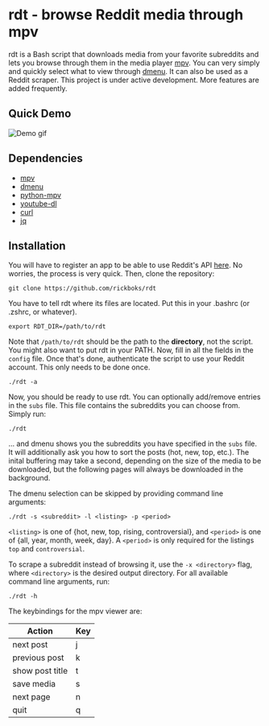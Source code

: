 # rdt - browse Reddit media through mpv

rdt is a Bash script that downloads media from your favorite subreddits and lets you browse through them in the media player [mpv](https://mpv.io). You can very simply and quickly select what to view through [dmenu](https://tools.suckless.org/dmenu/). It can also be used as a Reddit scraper. This project is under active development. More features are added frequently.

## Quick Demo
![Demo gif](demo.gif)

## Dependencies
- [mpv](https://github.com/mpv-player/mpv)
- [dmenu](https://github.com/stilvoid/dmenu)
- [python-mpv](https://github.com/jaseg/python-mpv)
- [youtube-dl](https://github.com/ytdl-org/youtube-dl)
- [curl](https://github.com/curl/curl)
- [jq](https://github.com/stedolan/jq)

## Installation

You will have to register an app to be able to use Reddit's API [here](https://ssl.reddit.com/prefs/apps). No worries, the process is very quick.
Then, clone the repository:
```
git clone https://github.com/rickboks/rdt
```

You have to tell rdt where its files are located. Put this in your .bashrc (or .zshrc, or whatever).
```
export RDT_DIR=/path/to/rdt
```
Note that ```/path/to/rdt``` should be the path to the **directory**, not the script.
You might also want to put rdt in your PATH. Now, fill in all the fields in the ```config``` file.
Once that's done, authenticate the script to use your Reddit account. This only needs to be done once.

```
./rdt -a
```
Now, you should be ready to use rdt. You can optionally add/remove entries in the ```subs``` file. This file contains the subreddits you can choose from. Simply run:

```
./rdt
```
... and dmenu shows you the subreddits you have specified in the ```subs``` file. It will additionally ask you how to sort the posts (hot, new, top, etc.).
The inital buffering may take a second, depending on the size of the media to be downloaded, but the following pages will always be downloaded in the background.

The dmenu selection can be skipped by providing command line arguments:
```
./rdt -s <subreddit> -l <listing> -p <period>
```
```<listing>``` is one of {hot, new, top, rising, controversial}, and ```<period>``` is one of {all, year, month, week, day}. A ```<period>``` is only required for the listings ```top``` and ```controversial```.

To scrape a subreddit instead of browsing it, use the ```-x <directory>``` flag, where ```<directory>``` is the desired output directory.
For all available command line arguments, run:

```
./rdt -h
```
 
The keybindings for the mpv viewer are:

Action | Key
-------|-----
next post | j
previous post | k
show post title | t
save media | s
next page | n
quit | q
